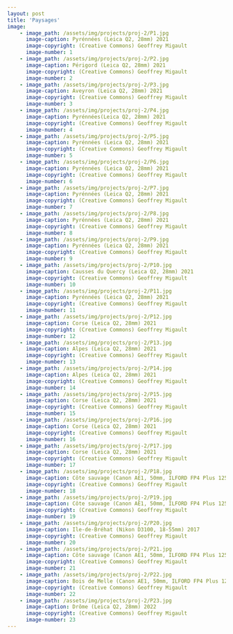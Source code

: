 ```yaml
---
layout: post
title: 'Paysages'
image: 
    - image_path: /assets/img/projects/proj-2/P1.jpg
      image-caption: Pyrénnées (Leica Q2, 28mm) 2021
      image-copyright: (Creative Commons) Geoffrey Migault
      image-number: 1
    - image_path: /assets/img/projects/proj-2/P2.jpg
      image-caption: Périgord (Leica Q2, 28mm) 2021
      image-copyright: (Creative Commons) Geoffrey Migault
      image-number: 2
    - image_path: /assets/img/projects/proj-2/P3.jpg
      image-caption: Aveyron (Leica Q2, 28mm) 2021
      image-copyright: (Creative Commons) Geoffrey Migault
      image-number: 3
    - image_path: /assets/img/projects/proj-2/P4.jpg
      image-caption: Pyrénnées(Leica Q2, 28mm) 2021
      image-copyright: (Creative Commons) Geoffrey Migault
      image-number: 4
    - image_path: /assets/img/projects/proj-2/P5.jpg
      image-caption: Pyrénnées (Leica Q2, 28mm) 2021
      image-copyright: (Creative Commons) Geoffrey Migault
      image-number: 5
    - image_path: /assets/img/projects/proj-2/P6.jpg
      image-caption: Pyrénnées (Leica Q2, 28mm) 2021
      image-copyright: (Creative Commons) Geoffrey Migault
      image-number: 6
    - image_path: /assets/img/projects/proj-2/P7.jpg
      image-caption: Pyrénnées (Leica Q2, 28mm) 2021
      image-copyright: (Creative Commons) Geoffrey Migault
      image-number: 7
    - image_path: /assets/img/projects/proj-2/P8.jpg
      image-caption: Pyrénnées (Leica Q2, 28mm) 2021
      image-copyright: (Creative Commons) Geoffrey Migault
      image-number: 8
    - image_path: /assets/img/projects/proj-2/P9.jpg
      image-caption: Pyrénnées (Leica Q2, 28mm) 2021
      image-copyright: (Creative Commons) Geoffrey Migault
      image-number: 9
    - image_path: /assets/img/projects/proj-2/P10.jpg
      image-caption: Causses du Quercy (Leica Q2, 28mm) 2021
      image-copyright: (Creative Commons) Geoffrey Migault
      image-number: 10
    - image_path: /assets/img/projects/proj-2/P11.jpg
      image-caption: Pyrénnées (Leica Q2, 28mm) 2021
      image-copyright: (Creative Commons) Geoffrey Migault
      image-number: 11
    - image_path: /assets/img/projects/proj-2/P12.jpg
      image-caption: Corse (Leica Q2, 28mm) 2021
      image-copyright: (Creative Commons) Geoffrey Migault
      image-number: 12
    - image_path: /assets/img/projects/proj-2/P13.jpg
      image-caption: Alpes (Leica Q2, 28mm) 2021
      image-copyright: (Creative Commons) Geoffrey Migault
      image-number: 13
    - image_path: /assets/img/projects/proj-2/P14.jpg
      image-caption: Alpes (Leica Q2, 28mm) 2021
      image-copyright: (Creative Commons) Geoffrey Migault
      image-number: 14
    - image_path: /assets/img/projects/proj-2/P15.jpg
      image-caption: Corse (Leica Q2, 28mm) 2021
      image-copyright: (Creative Commons) Geoffrey Migault
      image-number: 15
    - image_path: /assets/img/projects/proj-2/P16.jpg
      image-caption: Corse (Leica Q2, 28mm) 2021
      image-copyright: (Creative Commons) Geoffrey Migault
      image-number: 16
    - image_path: /assets/img/projects/proj-2/P17.jpg
      image-caption: Corse (Leica Q2, 28mm) 2021
      image-copyright: (Creative Commons) Geoffrey Migault
      image-number: 17
    - image_path: /assets/img/projects/proj-2/P18.jpg
      image-caption: Côte sauvage (Canon AE1, 50mm, ILFORD FP4 Plus 125 36P) 2020
      image-copyright: (Creative Commons) Geoffrey Migault
      image-number: 18
    - image_path: /assets/img/projects/proj-2/P19.jpg
      image-caption: Côte sauvage (Canon AE1, 50mm, ILFORD FP4 Plus 125 36P) 2020
      image-copyright: (Creative Commons) Geoffrey Migault
      image-number: 19
    - image_path: /assets/img/projects/proj-2/P20.jpg
      image-caption: Ile-de-Bréhat (Nikon D3100, 18-55mm) 2017
      image-copyright: (Creative Commons) Geoffrey Migault
      image-number: 20
    - image_path: /assets/img/projects/proj-2/P21.jpg
      image-caption: Côte sauvage (Canon AE1, 50mm, ILFORD FP4 Plus 125 36P) 2020
      image-copyright: (Creative Commons) Geoffrey Migault
      image-number: 21
    - image_path: /assets/img/projects/proj-2/P22.jpg
      image-caption: Bois de Melle (Canon AE1, 50mm, ILFORD FP4 Plus 125 36P) 2020
      image-copyright: (Creative Commons) Geoffrey Migault
      image-number: 22
    - image_path: /assets/img/projects/proj-2/P23.jpg
      image-caption: Drôme (Leica Q2, 28mm) 2022
      image-copyright: (Creative Commons) Geoffrey Migault
      image-number: 23
---
```

